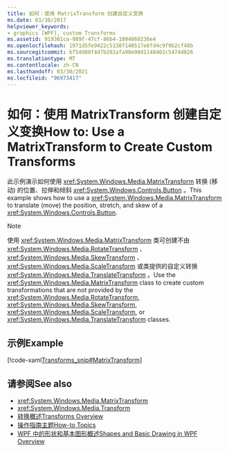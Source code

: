 ```yaml
---
title: 如何：使用 MatrixTransform 创建自定义变换
ms.date: 03/30/2017
helpviewer_keywords:
- graphics [WPF], custom Transforms
ms.assetid: 919381ca-989f-47cf-86b4-1094060236e4
ms.openlocfilehash: 1971d5fe9422c5138f140517e6fd4c9f9b2cf48b
ms.sourcegitcommit: bf5dd80f4d7b202afa90e90d1148402c5474d826
ms.translationtype: MT
ms.contentlocale: zh-CN
ms.lasthandoff: 03/30/2021
ms.locfileid: "96973417"
---
```

# <a name="how-to-use-a-matrixtransform-to-create-custom-transforms"></a><span data-ttu-id="b9329-102">如何：使用 MatrixTransform 创建自定义变换</span><span class="sxs-lookup"><span data-stu-id="b9329-102">How to: Use a MatrixTransform to Create Custom Transforms</span></span>
<span data-ttu-id="b9329-103">此示例演示如何使用 <xref:System.Windows.Media.MatrixTransform> 转换 (移动) 的位置、拉伸和倾斜 <xref:System.Windows.Controls.Button> 。</span><span class="sxs-lookup"><span data-stu-id="b9329-103">This example shows how to use a <xref:System.Windows.Media.MatrixTransform> to translate (move) the position, stretch, and skew of a <xref:System.Windows.Controls.Button>.</span></span>  
  
> [!NOTE]
> <span data-ttu-id="b9329-104">使用 <xref:System.Windows.Media.MatrixTransform> 类可创建不由 <xref:System.Windows.Media.RotateTransform> 、 <xref:System.Windows.Media.SkewTransform> 、 <xref:System.Windows.Media.ScaleTransform> 或类提供的自定义转换 <xref:System.Windows.Media.TranslateTransform> 。</span><span class="sxs-lookup"><span data-stu-id="b9329-104">Use the <xref:System.Windows.Media.MatrixTransform> class to create custom transformations that are not provided by the <xref:System.Windows.Media.RotateTransform>, <xref:System.Windows.Media.SkewTransform>, <xref:System.Windows.Media.ScaleTransform>, or <xref:System.Windows.Media.TranslateTransform> classes.</span></span>  
  
## <a name="example"></a><span data-ttu-id="b9329-105">示例</span><span class="sxs-lookup"><span data-stu-id="b9329-105">Example</span></span>  
 [!code-xaml[Transforms_snip#MatrixTransform](~/samples/snippets/csharp/VS_Snippets_Wpf/Transforms_snip/CS/MatrixTransformExample.xaml#matrixtransform)]  
  
## <a name="see-also"></a><span data-ttu-id="b9329-106">请参阅</span><span class="sxs-lookup"><span data-stu-id="b9329-106">See also</span></span>

- <xref:System.Windows.Media.MatrixTransform>
- <xref:System.Windows.Media.Transform>
- [<span data-ttu-id="b9329-107">转换概述</span><span class="sxs-lookup"><span data-stu-id="b9329-107">Transforms Overview</span></span>](transforms-overview.md)
- [<span data-ttu-id="b9329-108">操作指南主题</span><span class="sxs-lookup"><span data-stu-id="b9329-108">How-to Topics</span></span>](transformations-how-to-topics.md)
- [<span data-ttu-id="b9329-109">WPF 中的形状和基本图形概述</span><span class="sxs-lookup"><span data-stu-id="b9329-109">Shapes and Basic Drawing in WPF Overview</span></span>](shapes-and-basic-drawing-in-wpf-overview.md)
